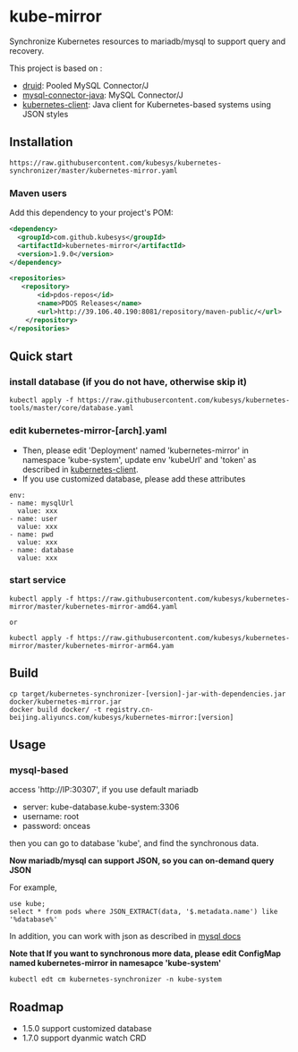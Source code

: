 # kube-mirror

Synchronize Kubernetes resources to mariadb/mysql to support query and recovery.

This project is based on :

- [druid](https://github.com/alibaba/druid): Pooled MySQL Connector/J
- [mysql-connector-java](https://github.com/mysql/mysql-connector-j): MySQL Connector/J
- [kubernetes-client](https://github.com/kubesys/kubernetes-client): Java client for Kubernetes-based systems using JSON styles

## Installation

```
https://raw.githubusercontent.com/kubesys/kubernetes-synchronizer/master/kubernetes-mirror.yaml
```


### Maven users

Add this dependency to your project's POM:

```xml
<dependency>
  <groupId>com.github.kubesys</groupId>
  <artifactId>kubernetes-mirror</artifactId>
  <version>1.9.0</version> 
</dependency>

<repositories>
   <repository>
       <id>pdos-repos</id>
       <name>PDOS Releases</name>
       <url>http://39.106.40.190:8081/repository/maven-public/</url>
    </repository>
</repositories>
```

## Quick start

### install database (if you do not have, otherwise skip it)

```
kubectl apply -f https://raw.githubusercontent.com/kubesys/kubernetes-tools/master/core/database.yaml
```

### edit kubernetes-mirror-[arch].yaml

- Then, please edit 'Deployment' named 'kubernetes-mirror' in namespace 'kube-system', update env 'kubeUrl' and 'token' as described in [kubernetes-client](https://github.com/kubesys/kubernetes-client).
- If you use customized database, please add these attributes

```
env:
- name: mysqlUrl
  value: xxx
- name: user
  value: xxx
- name: pwd
  value: xxx
- name: database
  value: xxx
```

### start service

```
kubectl apply -f https://raw.githubusercontent.com/kubesys/kubernetes-mirror/master/kubernetes-mirror-amd64.yaml

or 

kubectl apply -f https://raw.githubusercontent.com/kubesys/kubernetes-mirror/master/kubernetes-mirror-arm64.yam
```

## Build

```
cp target/kubernetes-synchronizer-[version]-jar-with-dependencies.jar docker/kubernetes-mirror.jar
docker build docker/ -t registry.cn-beijing.aliyuncs.com/kubesys/kubernetes-mirror:[version]
```

## Usage

### mysql-based 

access 'http://IP:30307', if you use default mariadb

- server: kube-database.kube-system:3306
- username: root
- password: onceas


then you can go to database 'kube', and find the synchronous data. 


**Now mariadb/mysql can support JSON, so you can on-demand query JSON** 


For example, 

```
use kube;
select * from pods where JSON_EXTRACT(data, '$.metadata.name') like '%database%'
```

In addition, you can work with json as described in [mysql docs](https://dev.mysql.com/doc/refman/8.0/en/json-search-functions.html)

**Note that If you want to synchronous more data, please edit ConfigMap named kubernetes-mirror in namesapce 'kube-system'** 
```
kubectl edt cm kubernetes-synchronizer -n kube-system
```

## Roadmap

- 1.5.0 support customized database
- 1.7.0 support dyanmic watch CRD


